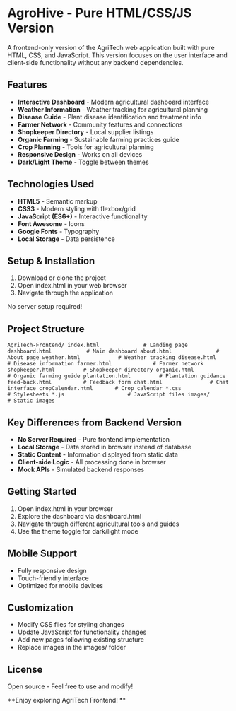 ﻿#  AgroHive - Pure HTML/CSS/JS Version

A frontend-only version of the AgriTech web application built with pure HTML, CSS, and JavaScript. This version focuses on the user interface and client-side functionality without any backend dependencies.

##  Features

- **Interactive Dashboard** - Modern agricultural dashboard interface
- **Weather Information** - Weather tracking for agricultural planning  
- **Disease Guide** - Plant disease identification and treatment info
- **Farmer Network** - Community features and connections
- **Shopkeeper Directory** - Local supplier listings
- **Organic Farming** - Sustainable farming practices guide
- **Crop Planning** - Tools for agricultural planning
- **Responsive Design** - Works on all devices
- **Dark/Light Theme** - Toggle between themes

##  Technologies Used

- **HTML5** - Semantic markup
- **CSS3** - Modern styling with flexbox/grid
- **JavaScript (ES6+)** - Interactive functionality  
- **Font Awesome** - Icons
- **Google Fonts** - Typography
- **Local Storage** - Data persistence

##  Setup & Installation

1. Download or clone the project
2. Open index.html in your web browser
3. Navigate through the application

No server setup required!

##  Project Structure

`
AgriTech-Frontend/
 index.html              # Landing page
 dashboard.html           # Main dashboard
 about.html              # About page
 weather.html            # Weather tracking
 disease.html            # Disease information
 farmer.html             # Farmer network
 shopkeeper.html         # Shopkeeper directory
 organic.html            # Organic farming guide
 plantation.html         # Plantation guidance
 feed-back.html          # Feedback form
 chat.html               # Chat interface
 cropCalendar.html       # Crop calendar
 *.css                   # Stylesheets
 *.js                    # JavaScript files
 images/                 # Static images
`

##  Key Differences from Backend Version

- **No Server Required** - Pure frontend implementation
- **Local Storage** - Data stored in browser instead of database
- **Static Content** - Information displayed from static data
- **Client-side Logic** - All processing done in browser
- **Mock APIs** - Simulated backend responses

##  Getting Started

1. Open index.html in your browser
2. Explore the dashboard via dashboard.html
3. Navigate through different agricultural tools and guides
4. Use the theme toggle for dark/light mode

##  Mobile Support

- Fully responsive design
- Touch-friendly interface
- Optimized for mobile devices

##  Customization

- Modify CSS files for styling changes
- Update JavaScript for functionality changes
- Add new pages following existing structure
- Replace images in the images/ folder

##  License

Open source - Feel free to use and modify!

**Enjoy exploring AgriTech Frontend! **

